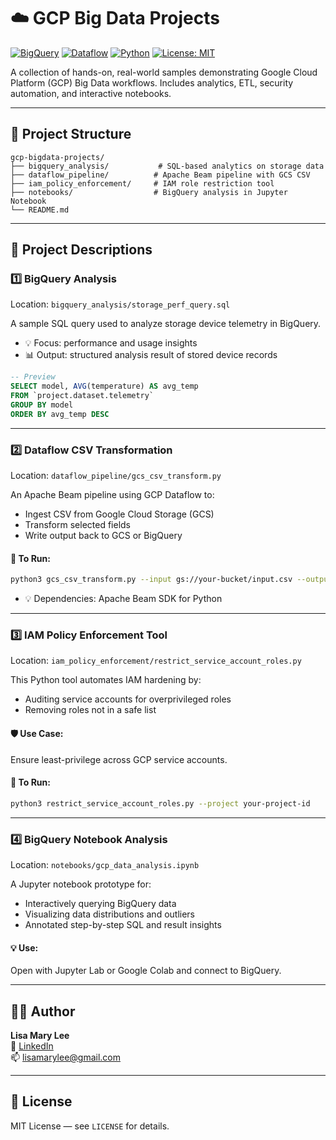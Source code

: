 # ☁️ GCP Big Data Projects

[![BigQuery](https://img.shields.io/badge/GCP-BigQuery-blue)](https://cloud.google.com/bigquery) 
[![Dataflow](https://img.shields.io/badge/GCP-Dataflow-brightgreen)](https://cloud.google.com/dataflow) 
[![Python](https://img.shields.io/badge/Python-3.7%2B-green.svg)](https://www.python.org/) 
[![License: MIT](https://img.shields.io/badge/License-MIT-yellow.svg)](LICENSE)

A collection of hands-on, real-world samples demonstrating Google Cloud Platform (GCP) Big Data workflows. Includes analytics, ETL, security automation, and interactive notebooks.

---

## 📁 Project Structure

```
gcp-bigdata-projects/
├── bigquery_analysis/           # SQL-based analytics on storage data
├── dataflow_pipeline/          # Apache Beam pipeline with GCS CSV
├── iam_policy_enforcement/     # IAM role restriction tool
├── notebooks/                  # BigQuery analysis in Jupyter Notebook
└── README.md
```

---

## 🧠 Project Descriptions

### 1️⃣ BigQuery Analysis
Location: `bigquery_analysis/storage_perf_query.sql`

A sample SQL query used to analyze storage device telemetry in BigQuery.
- 💡 Focus: performance and usage insights
- 📊 Output: structured analysis result of stored device records

```sql
-- Preview
SELECT model, AVG(temperature) AS avg_temp
FROM `project.dataset.telemetry`
GROUP BY model
ORDER BY avg_temp DESC
```

---

### 2️⃣ Dataflow CSV Transformation
Location: `dataflow_pipeline/gcs_csv_transform.py`

An Apache Beam pipeline using GCP Dataflow to:
- Ingest CSV from Google Cloud Storage (GCS)
- Transform selected fields
- Write output back to GCS or BigQuery

#### 🚀 To Run:
```bash
python3 gcs_csv_transform.py --input gs://your-bucket/input.csv --output gs://your-bucket/output/
```
- 💡 Dependencies: Apache Beam SDK for Python

---

### 3️⃣ IAM Policy Enforcement Tool
Location: `iam_policy_enforcement/restrict_service_account_roles.py`

This Python tool automates IAM hardening by:
- Auditing service accounts for overprivileged roles
- Removing roles not in a safe list

#### 🛡️ Use Case:
Ensure least-privilege across GCP service accounts.

#### 🚀 To Run:
```bash
python3 restrict_service_account_roles.py --project your-project-id
```

---

### 4️⃣ BigQuery Notebook Analysis
Location: `notebooks/gcp_data_analysis.ipynb`

A Jupyter notebook prototype for:
- Interactively querying BigQuery data
- Visualizing data distributions and outliers
- Annotated step-by-step SQL and result insights

#### 💡 Use:
Open with Jupyter Lab or Google Colab and connect to BigQuery.

---

## 🧑‍💻 Author
**Lisa Mary Lee**  
💼 [LinkedIn](https://www.linkedin.com/in/lisamarylee)  
📫 lisamarylee@gmail.com

---

## 📜 License
MIT License — see `LICENSE` for details.

